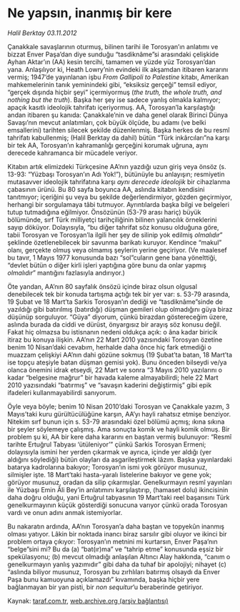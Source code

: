 # Ne yapsın, inanmış bir kere

*Halil Berktay 03.11.2012*

<div class="yazi"><p>Çanakkale savaşlarının oturmuş, bilinen tarihi ile Torosyan’ın anlatımı ve bizzat Enver Paşa’dan diye sunduğu “tasdiknâme”si arasındaki çelişkide Ayhan Aktar’ın (AA) kesin tercihi, tamamen ve yüzde yüz Torosyan’dan yana. Anlaşılıyor ki, Heath Lowry’nin evindeki ilk akşamdan itibaren kararını vermiş; 1947’de yayınlanan işbu <i>From Gallipoli to Palestine</i> kitabı, Amerikan mahkemelerinin tanık yeminindeki gibi, “eksiksiz gerçeği” temsil ediyor, “gerçek dışında hiçbir şeyi” içermiyormuş (<i>the truth, the whole truth, and nothing but the truth</i>). Başka her şey ise sadece yanlış olmakla kalmıyor; apaçık kasıtlı ideolojik tahrifatı içeriyormuş. AA, Torosyan’la karşılaştığı andan itibaren şu kanıda: Çanakkale’nin ve daha genel olarak Birinci Dünya Savaşı’nın mevcut anlatımları, çok büyük ölçüde, bu adamı (ve belki emsallerini) tarihten silecek şekilde düzenlenmiş. Başka herkes de bu resmî tahrifatı kabullenmiş; (Halil Berktay da dahil) bütün “Türk inkârcıları”na karşı bir tek AA, Torosyan’ın kahramanlığı gerçeğini korumak uğruna, aynı derecede kahramanca bir mücadele veriyor.</p>
<p>Kitabın artık elimizdeki Türkçesine AA’nın yazdığı uzun giriş veya önsöz (s. 13-93: “Yüzbaşı Torosyan’ın Adı Yok!”), bütünüyle bu anlayışın; resmiyetin mutasavver ideolojik tahrifatına karşı <i>aynı derecede ideolojik</i> bir cihazlanma çabasının ürünü. Bu 80 sayfa boyunca AA, aslında kitabın kendisini tanıtmıyor; içeriğini şu veya bu şekilde değerlendirmiyor, gözden geçirmiyor, herhangi bir sorgulamaya tâbi tutmuyor. Ayrıntılarda başka bilgi ve belgeleri tutup tutmadığına eğilmiyor. Önsözünün (53-79 arası hariç) büyük bölümünde, sırf Türk milliyetçi tarihçiliğinin bilinen yalancılık örneklerini sayıp döküyor. Dolayısıyla, “bu diğer tahrifat söz konusu olduğuna göre, tabii Torosyan ve Torosyan’la ilgili her şey de silinip yok edilmiş <i>olmalıdır</i>” şeklinde özetlenebilecek bir savunma barikatı kuruyor. Kendince “makul” olanı, gerçekte olmuş veya olmamış şeylerin yerine geçiriyor. (Ve maalesef bu tavır, 1 Mayıs 1977 konusunda bazı “sol”cuların gene bana yönelttiği, “devlet bütün o diğer kirli işleri yaptığına göre bunu da onlar yapmış <i>olmalıdır</i>” mantığını fazlasıyla andırıyor.)</p>
<p>Öte yandan, AA’nın 80 sayfalık önsözü içinde biraz olsun olgusal denebilecek tek bir konuda tartışma açtığı tek bir yer var: s. 53-79 arasında, 19 Şubat ve 18 Mart’ta Sarkis Torosyan’ın dediği ve “tasdiknâme”sinde de yazıldığı gibi batırılmış (batırdığı) düşman gemileri olup olmadığını güya biraz düşünüp sorguluyor. “Güya” diyorum, çünkü birazdan göstereceğim üzere, aslında burada da ciddi ve dürüst, önyargısız bir arayış söz konusu değil. Fakat hiç olmazsa bu istisnanın nedeni oldukça açık: o âna kadar biricik itiraz bu konuya ilişkin. AA’nın 22 Mart 2010 yazısındaki Torosyan özetine benim 10 Nisan’daki cevabım, herhalde daha önce hiç fark etmediği o muazzam çelişkiyi AA’nın dahi gözüne sokmuş (19 Şubat’ta batan, 18 Mart’ta ise topçu ateşiyle batan düşman gemisi yok). Bunu önceden bilseydi ve/ya olanca önemini idrak etseydi, 22 Mart ve sonra “3 Mayıs 2010 yazılarını o kadar “belgesine mağrur” bir havada kaleme almayabilirdi; hele 22 Mart 2010 yazısındaki “batırmış” ve “savaşın kaderini değiştirmiş” gibi epik ifadeleri kullanmayabilirdi sanıyorum. </p>
<p>Öyle veya böyle; benim 10 Nisan 2010’daki Torosyan ve Çanakkale yazım, 3 Mayıs’taki kuru gürültücülüğüne karşın, AA’yı hayli rahatsız etmişe benziyor. Nitekim sırf bunun için s. 53-79 arasındaki özel bölümü açmış; ıkına sıkına bir şeyler söylemeye çalışmış. Ama sonuçta komik ve hayli komik olmuş. Bir problem şu ki, AA bir kere daha kararını en baştan vermiş bulunuyor: “Resmî tarihte Ertuğrul Tabyası ‘ütüleniyor’” çünkü Sarkis Torosyan Ermeni; dolayısıyla ismini her yerden çıkarmak ve ayrıca, içinde yer aldığı (yer aldığını söylediği) bütün olayları da asgarileştirmek lâzım. Başka yayınlardaki batarya kadrolarına bakıyor; Torosyan’ın ismi yok görüyor musunuz, silmişler işte. 18 Mart’taki hasta-yaralı listelerine bakıyor ve gene yok; görüyor musunuz, oradan da silip çıkarmışlar. Genelkurmayın resmî yayınları ile Yüzbaşı Emin Âli Bey’in anlatımını karşılaştırıp, (hamaset dolu) ikincisinin daha doğru olduğu, yani Ertuğrul tabyasının 19 Mart’taki reel başarısını Türk genelkurmayının küçük gösterdiği sonucuna varıyor çünkü orada Torosyan vardı ve onun adını anmak istemiyorlar. </p>
<p>Bu nakaratın ardında, AA’nın Torosyan’a daha baştan ve topyekûn inanmış olması yatıyor. Lâkin bir noktada inancı biraz sarsılır gibi oluyor ve ikinci bir problem ortaya çıkıyor: Torosyan’ın metnini mi kurtarsın, Enver Paşa’nın “belge”sini mi? Bu da (a) “bat(ır)ma” ve “tahrip etme” konusunda eşsiz bir spekülasyonu; (b) mevcut olmadığı anlaşılan Altıncı Alay hakkında, “canım o genelkurmayın yanlış yazımıdır” gibi daha da tuhaf bir apolojiyi; nihayet (c) “aslında biliyor musunuz, Torosyan bu zırhlıları batırmış olsaydı da Enver Paşa bunu kamuoyuna açıklamazdı” kıvamında, başka hiçbir yere bağlanmayan bir yan pisti, bir <i>non sequitur</i>’u beraberinde getiriyor. </p>
</div>

Kaynak: [taraf.com.tr](http://www.taraf.com.tr/halil-berktay/makale-ne-yapsin-inanmis-bir-kere.htm), [web.archive.org (arşiv bağlantısı)](http://web.archive.org/web/20131022031450/http://www.taraf.com.tr/halil-berktay/makale-ne-yapsin-inanmis-bir-kere.htm)
